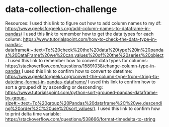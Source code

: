 # data-collection-challenge
Resources:
I used this link to figure out how to add column names to my df: https://www.geeksforgeeks.org/add-column-names-to-dataframe-in-pandas/
I used this link to remember how to get the data types for each column: https://www.tutorialspoint.com/how-to-check-the-data-type-in-pandas-dataframe#:~:text=To%20check%20the%20data%20type%20in%20pandas%20DataFrame%20we%20can,values%20of%20the%20series%20object.
I used this link to remember how to convert data types for columns: https://stackoverflow.com/questions/15891038/change-column-type-in-pandas
I used this link to confirm how to convert to datetime: https://www.geeksforgeeks.org/convert-the-column-type-from-string-to-datetime-format-in-pandas-dataframe/
I used this link to confirm how to sort a grouped df by ascending or descending: https://www.tutorialspoint.com/python-sort-grouped-pandas-dataframe-by-group-size#:~:text=To%20group%20Pandas%20dataframe%2C%20we,descending%20order%2C%20use%20sort_values().
I used this link to confirm how to print delta time variable: https://stackoverflow.com/questions/538666/format-timedelta-to-string
